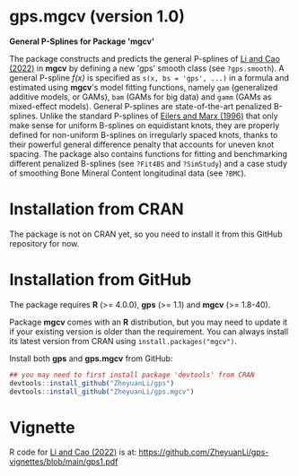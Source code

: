 # gps.mgcv (version 1.0)

**General P-Splines for Package 'mgcv'**

The package constructs and predicts the general P-splines of [Li and Cao (2022)](https://arxiv.org/abs/2201.06808) in **mgcv** by defining a new 'gps' smooth class (see `?gps.smooth`). A general P-spline *f(x)* is specified as `s(x, bs = 'gps', ...)` in a formula and estimated using **mgcv**'s model fitting functions, namely `gam` (generalized additive models, or GAMs), `bam` (GAMs for big data) and `gamm` (GAMs as mixed-effect models). General P-splines are state-of-the-art penalized B-splines. Unlike the standard P-splines of [Eilers and Marx (1996)](https://doi.org/10.1214/ss/1038425655) that only make sense for uniform B-splines on equidistant knots, they are properly defined for non-uniform B-splines on irregularly spaced knots, thanks to their powerful general difference penalty that accounts for uneven knot spacing. The package also contains functions for fitting and benchmarking different penalized B-splines (see `?Fit4BS` and `?SimStudy`) and a case study of smoothing Bone Mineral Content longitudinal data (see `?BMC`).

# Installation from CRAN

The package is not on CRAN yet, so you need to install it from this GitHub repository for now.

# Installation from GitHub

The package requires **R** (>= 4.0.0), **gps** (>= 1.1) and **mgcv** (>= 1.8-40).

Package **mgcv** comes with an **R** distribution, but you may need to update it if your existing version is older than the requirement. You can always install its latest version from CRAN using `install.packages("mgcv")`.

<!--Package **gps** is also [on CRAN](https://CRAN.R-project.org/package=gps), but [its GitHub version](https://github.com/Zheyuan/gps) may be more up to date. If both repositories have the same version-->

Install both **gps** and **gps.mgcv** from GitHub:

```r
## you may need to first install package 'devtools' from CRAN
devtools::install_github("ZheyuanLi/gps")
devtools::install_github("ZheyuanLi/gps.mgcv")
```

# Vignette

R code for [Li and Cao (2022)](https://arxiv.org/abs/2201.06808) is at: https://github.com/ZheyuanLi/gps-vignettes/blob/main/gps1.pdf
